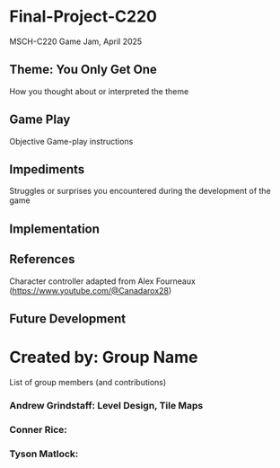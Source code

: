 # Final-Project-C220
MSCH-C220 Game Jam, April 2025

## Theme: You Only Get One
How you thought about or interpreted the theme

## Game Play
Objective
Game-play instructions

## Impediments
Struggles or surprises you encountered during the development of the game

## Implementation

## References
Character controller adapted from Alex Fourneaux (https://www.youtube.com/@Canadarox28)

## Future Development

# Created by: Group Name
List of group members (and contributions)

### Andrew Grindstaff: Level Design, Tile Maps
### Conner Rice:
### Tyson Matlock:
